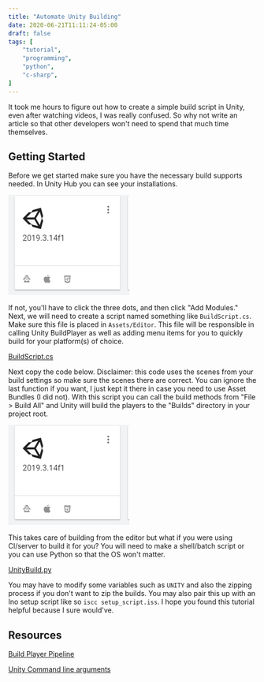 ```yaml
---
title: "Automate Unity Building"
date: 2020-06-21T11:11:24-05:00
draft: false
tags: [
    "tutorial",
    "programming",
    "python",
    "c-sharp",
]
---
```


It took me hours to figure out how to create a simple build script in Unity, even after watching videos, I was really confused.
So why not write an article so that other developers won't need to spend that much time themselves.

## Getting Started

Before we get started make sure you have the necessary build supports needed. In Unity Hub you can see your installations.

![Unity installation screenshot](/images/automate-unity-building/unity-hub.png)

If not, you'll have to click the three dots, and then click "Add Modules."
Next, we will need to create a script named something like `BuildScript.cs`.
Make sure this file is placed in `Assets/Editor`.
This file will be responsible in calling Unity BuildPlayer as well as adding menu items for you to quickly build for your platform(s) of choice.

[BuildScript.cs](https://gist.github.com/elibroftw/149c230518e3e0d9af54d9c472c2ee84#file-buildscript-cs)

Next copy the code below. Disclaimer: this code uses the scenes from your build settings so make sure the scenes there are correct.
You can ignore the last function if you want, I just kept it there in case you need to use Asset Bundles (I did not).
With this script you can call the build methods from "File > Build All" and Unity will build the players to the "Builds" directory in your project root.

![Unity build menu](/images/automate-unity-building/unity-hub.png)

This takes care of building from the editor but what if you were using CI/server to build it for you?
You will need to make a shell/batch script or you can use Python so that the OS won't matter.

[UnityBuild.py](https://gist.github.com/elibroftw/be1f6ad737ccde25e86f858f2f11629f#file-unitybuild-py)

You may have to modify some variables such as `UNITY` and also the zipping process if you don't want to zip the builds.
You may also pair this up with an Ino setup script like so `iscc setup_script.iss`.
I hope you found this tutorial helpful because I sure would've.

## Resources

[Build Player Pipeline](https://docs.unity3d.com/Manual/BuildPlayerPipeline.html)

[Unity Command line arguments](https://docs.unity3d.com/Manual/CommandLineArguments.html)
